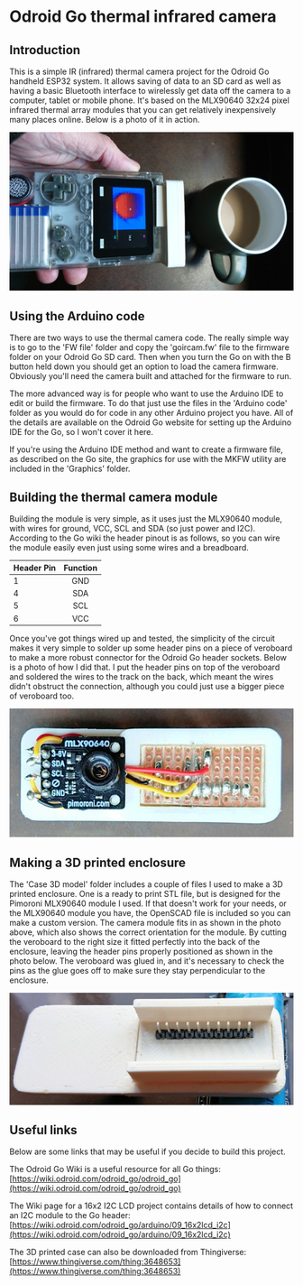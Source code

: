# Odroid Go thermal infrared camera

## Introduction

This is a simple IR (infrared) thermal camera project for the Odroid Go handheld ESP32 system. It allows saving of data to an SD card as well as having a basic Bluetooth interface to wirelessly get data off the camera to a computer, tablet or mobile phone. It's based on the MLX90640 32x24 pixel infrared thermal array modules that you can get relatively inexpensively many places online. Below is a photo of it in action.

![The thermal camera in action](https://github.com/drandrewthomas/Odroid_Go_thermal_IR_camera/blob/master/Photos/cupheat.jpg)

## Using the Arduino code

There are two ways to use the thermal camera code. The really simple way is to go to the 'FW file' folder and copy the 'goircam.fw' file to the firmware folder on your Odroid Go SD card. Then when you turn the Go on with the B button held down you should get an option to load the camera firmware. Obviously you'll need the camera built and attached for the firmware to run.

The more advanced way is for people who want to use the Arduino IDE to edit or build the firmware. To do that just use the files in the 'Arduino code' folder as you would do for code in any other Arduino project you have. All of the details are available on the Odroid Go website for setting up the Arduino IDE for the Go, so I won't cover it here.

If you're using the Arduino IDE method and want to create a firmware file, as described on the Go site, the graphics for use with the MKFW utility are included in the 'Graphics' folder.

## Building the thermal camera module

Building the module is very simple, as it uses just the MLX90640 module, with wires for ground, VCC, SCL and SDA (so just power and I2C). According to the Go wiki the header pinout is as follows, so you can wire the module easily even just using some wires and a breadboard.

| Header Pin | Function |
| ---------- |:--------:|
| 1          | GND      |
| 4          | SDA      |
| 5          | SCL      |
| 6          | VCC      |

Once you've got things wired up and tested, the simplicity of the circuit makes it very simple to solder up some header pins on a piece of veroboard to make a more robust connector for the Odroid Go header sockets. Below is a photo of how I did that. I put the header pins on top of the veroboard and soldered the wires to the track on the back, which meant the wires didn't obstruct the connection, although you could just use a bigger piece of veroboard too.

![A photo of the circuit](https://github.com/drandrewthomas/Odroid_Go_thermal_IR_camera/blob/master/Photos/wiringinside.jpg)

## Making a 3D printed enclosure

The 'Case 3D model' folder includes a couple of files I used to make a 3D printed enclosure. One is a ready to print STL file, but is designed for the Pimoroni MLX90640 module I used. If that doesn't work for your needs, or the MLX90640 module you have, the OpenSCAD file is included so you can make a custom version. The camera module fits in as shown in the photo above, which also shows the correct orientation for the module. By cutting the veroboard to the right size it fitted perfectly into the back of the enclosure, leaving the header pins properly positioned as shown in the photo below. The veroboard was glued in, and it's necessary to check the pins as the glue goes off to make sure they stay perpendicular to the enclosure.

![A photo of the back of the enclosure showing the header pins glued in](https://github.com/drandrewthomas/Odroid_Go_thermal_IR_camera/blob/master/Photos/caseback.jpg)

## Useful links

Below are some links that may be useful if you decide to build this project.

The Odroid Go Wiki is a useful resource for all Go things: [https://wiki.odroid.com/odroid_go/odroid_go](https://wiki.odroid.com/odroid_go/odroid_go)

The Wiki page for a 16x2 I2C LCD project contains details of how to connect an I2C module to the Go header: [https://wiki.odroid.com/odroid_go/arduino/09_16x2lcd_i2c](https://wiki.odroid.com/odroid_go/arduino/09_16x2lcd_i2c)

The 3D printed case can also be downloaded from Thingiverse: [https://www.thingiverse.com/thing:3648653](https://www.thingiverse.com/thing:3648653)
